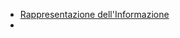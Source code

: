 - [Rappresentazione dell'Informazione](https://www.seneta.it/public/Alunni/Rappresentazione_delle_Informazioni.pdf)
- 